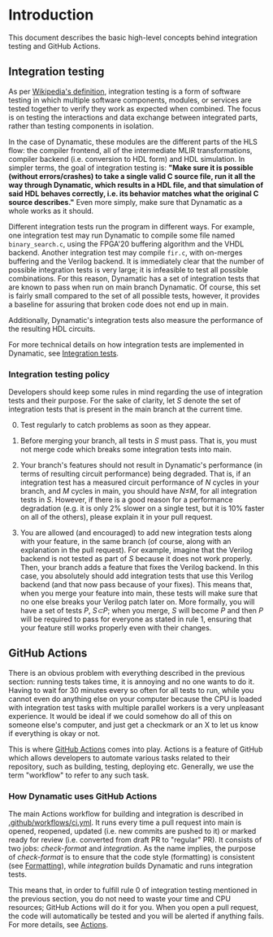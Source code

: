 # Introduction

This document describes the basic high-level concepts behind integration testing and GitHub Actions.

## Integration testing

As per [Wikipedia's definition](https://en.wikipedia.org/wiki/Integration_testing), integration testing is a form of software testing in which multiple software components, modules, or services are tested together to verify they work as expected when combined. The focus is on testing the interactions and data exchange between integrated parts, rather than testing components in isolation. 

In the case of Dynamatic, these modules are the different parts of the HLS flow: the compiler frontend, all of the intermediate MLIR transformations, compiler backend (i.e. conversion to HDL form) and HDL simulation. In simpler terms, the goal of integration testing is: **"Make sure it is possible (without errors/crashes) to take a single valid C source file, run it all the way through Dynamatic, which results in a HDL file, and that simulation of said HDL behaves correctly, i.e. its behavior matches what the original C source describes."** Even more simply, make sure that Dynamatic as a whole works as it should.

Different integration tests run the program in different ways. For example, one integration test may run Dynamatic to compile some file named `binary_search.c`, using the FPGA'20 buffering algorithm and the VHDL backend. Another integration test may compile `fir.c`, with on-merges buffering and the Verilog backend. It is immediately clear that the number of possible integration tests is very large; it is infeasible to test all possible combinations. For this reason, Dynamatic has a set of integration tests that are known to pass when run on main branch Dynamatic. Of course, this set is fairly small compared to the set of all possible tests, however, it provides a baseline for assuring that broken code does not end up in main.

Additionally, Dynamatic's integration tests also measure the performance of the resulting HDL circuits.

For more technical details on how integration tests are implemented in Dynamatic, see [Integration tests](IntegrationTests.md).

### Integration testing policy

Developers should keep some rules in mind regarding the use of integration tests and their purpose. For the sake of clarity, let *S* denote the set of integration tests that is present in the main branch at the current time.

0. Test regularly to catch problems as soon as they appear.

1. Before merging your branch, all tests in *S* must pass. That is, you must not merge code which breaks some integration tests into main.

2. Your branch's features should not result in Dynamatic's performance (in terms of resulting circuit performance) being degraded. That is, if an integration test has a measured circuit performance of *N* cycles in your branch, and *M* cycles in main, you should have *N≤M*, for all integration tests in *S*. However, if there is a good reason for a performance degradation (e.g. it is only 2% slower on a single test, but it is 10% faster on all of the others), please explain it in your pull request.

3. You are allowed (and encouraged) to add new integration tests along with your feature, in the same branch (of course, along with an explanation in the pull request). For example, imagine that the Verilog backend is not tested as part of *S* because it does not work properly. Then, your branch adds a feature that fixes the Verilog backend. In this case, you absolutely should add integration tests that use this Verilog backend (and that now pass because of your fixes). This means that, when you merge your feature into main, these tests will make sure that no one else breaks your Verilog patch later on. More formally, you will have a set of tests *P*, *S⊂P*; when you merge, *S* will become *P* and then *P* will be required to pass for everyone as stated in rule 1, ensuring that your feature still works properly even with their changes.

## GitHub Actions

There is an obvious problem with everything described in the previous section: running tests takes time, it is annoying and no one wants to do it. Having to wait for 30 minutes every so often for all tests to run, while you cannot even do anything else on your computer because the CPU is loaded with integration test tasks with multiple parallel workers is a very unpleasant experience. It would be ideal if we could somehow do all of this on someone else's computer, and just get a checkmark or an X to let us know if everything is okay or not.

This is where [GitHub Actions](https://docs.github.com/en/actions) comes into play. Actions is a feature of GitHub which allows developers to automate various tasks related to their repository, such as building, testing, deploying etc. Generally, we use the term "workflow" to refer to any such task. 

### How Dynamatic uses GitHub Actions

The main Actions workflow for building and integration is described in [.github/workflows/ci.yml](../../../.github/workflows/ci.yml). It runs every time a pull request into main is opened, reopened, updated (i.e. new commits are pushed to it) or marked ready for review (i.e. converted from draft PR to "regular" PR). It consists of two jobs: *check-format* and *integration*. As the name implies, the purpose of *check-format* is to ensure that the code style (formatting) is consistent (see [Formatting](Formatting.md)), while *integration* builds Dynamatic and runs integration tests.

This means that, in order to fulfill rule 0 of integration testing mentioned in the previous section, you do not need to waste your time and CPU resources; GitHub Actions will do it for you. When you open a pull request, the code will automatically be tested and you will be alerted if anything fails. For more details, see [Actions](Actions.md).